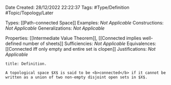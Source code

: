 <div class="topSpace"></div>

Date Created: 28/12/2022 22:22:37
Tags: #Type/Definition #Topic/Topology/Later

Types: [[Path-connected Space]]
Examples: <i>Not Applicable</i>
Constructions: <i>Not Applicable</i>
Generalizations: <i>Not Applicable</i>

Properties: [[Intermediate Value Theorem]], [[Connected implies well-defined number of sheets]]
Sufficiencies: <i>Not Applicable</i>
Equivalences: [[Connected iff only empty and entire set is clopen]]
Justifications: <i>Not Applicable</i>

``` ad-Definition
title: Definition.

A topological space $X$ is said to be <b>connected</b> if it cannot be written as a union of two non-empty disjoint open sets in $X$.

```
